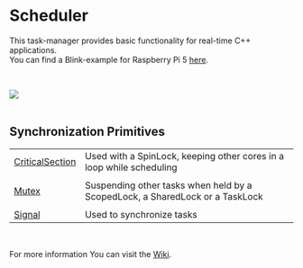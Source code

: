 <h1>Scheduler</h1>

<p>
This task-manager provides basic functionality for real-time C++ applications.<br />
You can find a Blink-example for Raspberry Pi 5 <a href="https://github.com/svenbieg/Blink">here</a>.
</p>
<br />

<img src="https://github.com/user-attachments/assets/7b3ad189-6baa-4aae-8b48-adeccf4aed16" /><br />
<br />

<h2>Synchronization Primitives</h2>

<table>
  <tr>
    <td><a href="https://github.com/svenbieg/Scheduler/wiki#critical-section">CriticalSection</a></td>
    <td>Used with a SpinLock, keeping other cores in a loop while scheduling</td>
  </tr><tr><td></td></tr><tr>
    <td><a href="https://github.com/svenbieg/Scheduler/wiki#mutex">Mutex</a></td>
    <td>Suspending other tasks when held by a ScopedLock, a SharedLock or a TaskLock</td>
  </tr><tr><td></td></tr><tr>
    <td><a href="https://github.com/svenbieg/Scheduler/wiki#signal">Signal</a></td>
    <td>Used to synchronize tasks</td>
  </tr>
</table><br />

<p>
For more information You can visit the <a href="https://github.com/svenbieg/Scheduler/wiki">Wiki</a>.
</p>
<br />
